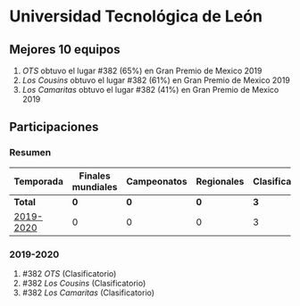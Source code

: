 ---
---

# Universidad Tecnológica de León

## Mejores 10 equipos

1. _OTS_ obtuvo el lugar #382 (65%) en Gran Premio de Mexico 2019
1. _Los Cousins_ obtuvo el lugar #382 (61%) en Gran Premio de Mexico 2019
1. _Los Camaritas_ obtuvo el lugar #382 (41%) en Gran Premio de Mexico 2019

## Participaciones

### Resumen

| Temporada | Finales mundiales | Campeonatos | Regionales | Clasificatorios | Equipos |
| --- | --- | --- | --- | --- | --- |
| **Total** | **0** | **0** | **0** | **3** | **3** |
| [2019-2020](#2019-2020) | 0 | 0 | 0 | 3 | 3 |

### 2019-2020

1. #382 _OTS_ (Clasificatorio)
1. #382 _Los Cousins_ (Clasificatorio)
1. #382 _Los Camaritas_ (Clasificatorio)



